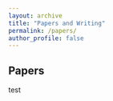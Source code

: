 ```yaml
---
layout: archive
title: "Papers and Writing"
permalink: /papers/
author_profile: false
---
```



## Papers
test
